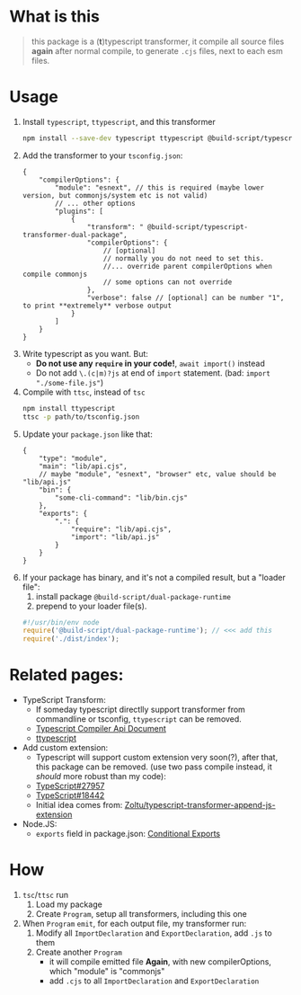 # What is this

> this package is a (**t**)typescript transformer, it compile all source files **again** after normal compile, to generate `.cjs` files, next to each esm files.

# Usage

1. Install `typescript`, `ttypescript`, and this transformer
    ```bash
    npm install --save-dev typescript ttypescript @build-script/typescript-transformer-dual-package
    ```
1. Add the transformer to your `tsconfig.json`:
    ```jsonc
    {
    	"compilerOptions": {
    		"module": "esnext", // this is required (maybe lower version, but commonjs/system etc is not valid)
    		// ... other options
    		"plugins": [
    			{
    				"transform": " @build-script/typescript-transformer-dual-package",
    				"compilerOptions": {
    					// [optional]
    					// normally you do not need to set this.
    					//... override parent compilerOptions when compile commonjs
    					// some options can not override
    				},
    				"verbose": false // [optional] can be number "1", to print **extremely** verbose output
    			}
    		]
    	}
    }
    ```
1. Write typescript as you want. But:
    - **Do not use any `require` in your code!**, `await import()` instead
    - Do not add `\.(c|m)?js` at end of `import` statement. (bad: `import "./some-file.js"`)
1. Compile with `ttsc`, instead of `tsc`
    ```bash
    npm install ttypescript
    ttsc -p path/to/tsconfig.json
    ```
1. Update your `package.json` like that:
    ```jsonc
    {
    	"type": "module",
    	"main": "lib/api.cjs",
    	// maybe "module", "esnext", "browser" etc, value should be "lib/api.js"
    	"bin": {
    		"some-cli-command": "lib/bin.cjs"
    	},
    	"exports": {
    		".": {
    			"require": "lib/api.cjs",
    			"import": "lib/api.js"
    		}
    	}
    }
    ```
1. If your package has binary, and it's not a compiled result, but a "loader file":
    1. install package `@build-script/dual-package-runtime`
    1. prepend to your loader file(s).
    ```js
    #!/usr/bin/env node
    require('@build-script/dual-package-runtime'); // <<< add this
    require('./dist/index');
    ```

# Related pages:

-   TypeScript Transform:
    -   If someday typescript directlly support transformer from commandline or tsconfig, `ttypescript` can be removed.
    -   [Typescript Compiler Api Document](https://github.com/microsoft/TypeScript/wiki/Using-the-Compiler-API)
    -   [ttypescript](https://github.com/cevek/ttypescript)
-   Add custom extension:
    -   Typescript will support custom extension very soon(?), after that, this package can be removed. (use two pass compile instead, it _should_ more robust than my code):
    -   [TypeScript#27957](https://github.com/microsoft/TypeScript/issues/27957)
    -   [TypeScript#18442](https://github.com/microsoft/TypeScript/issues/18442)
    -   Initial idea comes from: [Zoltu/typescript-transformer-append-js-extension](Zoltu/typescript-transformer-append-js-extension)
-   Node.JS:
    -   `exports` field in package.json: [Conditional Exports](https://nodejs.org/api/esm.html#esm_conditional_exports)

# How

1. `tsc`/`ttsc` run
    1. Load my package
    1. Create `Program`, setup all transformers, including this one
1. When `Program` `emit`, for each output file, my transformer run:
    1. Modify all `ImportDeclaration` and `ExportDeclaration`, add `.js` to them
    1. Create another `Program`
        - it will compile emitted file **Again**, with new compilerOptions, which "module" is "commonjs"
        - add `.cjs` to all `ImportDeclaration` and `ExportDeclaration`
